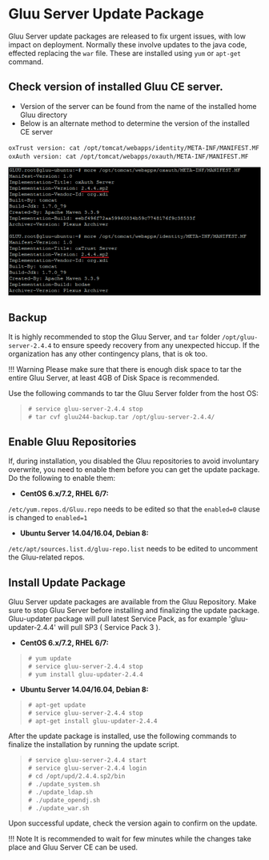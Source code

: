 # Gluu Server Update Package

Gluu Server update packages are released to fix urgent issues, with low 
impact on deployment. Normally these involve updates to the java code,
effected replacing the `war` file. These are installed using 
`yum` or `apt-get` command.

## Check version of installed Gluu CE server.
- Version of the server can be found from the name of the installed home Gluu directory
- Below is an alternate method to determine the version of the installed CE server
 
 `oxTrust version: cat /opt/tomcat/webapps/identity/META-INF/MANIFEST.MF`
 `oxAuth version: cat /opt/tomcat/webapps/oxauth/META-INF/MANIFEST.MF`
 
 ![image](../img/gluu-verify-version.png)
 
 
## Backup

It is highly recommended to stop the Gluu Server, and `tar` 
folder `/opt/gluu-server-2.4.4` to ensure speedy recovery from any 
unexpected hiccup. If the organization has any other contingency plans,
that is ok too.

!!! Warning
    Please make sure that there is enough disk space to tar the entire 
    Gluu Server, at least 4GB of Disk Space is recommended.

Use the following commands to tar the Gluu Server folder from the host
OS:

> ```
> # service gluu-server-2.4.4 stop
> # tar cvf gluu244-backup.tar /opt/gluu-server-2.4.4/
> ```

## Enable Gluu Repositories

If, during installation, you disabled the Gluu repositories to avoid involuntary overwrite, you need to enable them before you can get the update package. Do the following to enable them:

* **CentOS 6.x/7.2, RHEL 6/7:** 

`/etc/yum.repos.d/Gluu.repo` needs to be edited so that the `enabled=0` clause is changed to `enabled=1`        

* **Ubuntu Server 14.04/16.04, Debian 8:** 

`/etc/apt/sources.list.d/gluu-repo.list` needs to be edited to uncomment the Gluu-related repos.   

## Install Update Package

Gluu Server update packages are available from the Gluu Repository.
Make sure to stop Gluu Server before installing and finalizing the 
update package. Gluu-updater package will pull latest Service Pack, 
as for example 'gluu-updater-2.4.4' will pull SP3 ( Service Pack 3 ). 

* **CentOS 6.x/7.2, RHEL 6/7:** 

> ```
> # yum update
> # service gluu-server-2.4.4 stop
> # yum install gluu-updater-2.4.4
> 
> ```

* **Ubuntu Server 14.04/16.04, Debian 8:** 

> ```
> # apt-get update
> # service gluu-server-2.4.4 stop
> # apt-get install gluu-updater-2.4.4
> 
> ```

After the update package is installed, use the following commands to 
finalize the installation by running the update script. 

> ```
> # service gluu-server-2.4.4 start
> # service gluu-server-2.4.4 login
> # cd /opt/upd/2.4.4.sp2/bin
> # ./update_system.sh
> # ./update_ldap.sh
> # ./update_opendj.sh
> # ./update_war.sh
> ```

Upon successful update, check the version again to confirm on the update.

!!! Note
    It is recommended to wait for few minutes while the changes take place and Gluu Server CE can be used.
